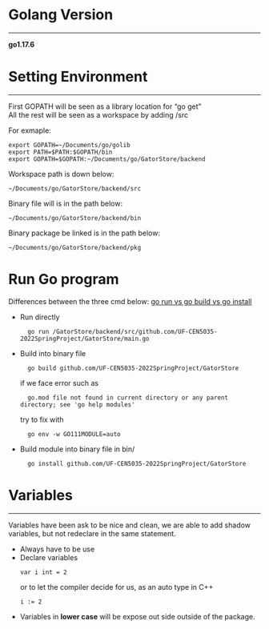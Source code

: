# Golang Version 
---
**go1.17.6**

# Setting Environment
---
First GOPATH will be seen as a library location for “go get”  
All the rest will be seen as a workspace by adding /src  

For exmaple:
```
export GOPATH=~/Documents/go/golib
export PATH=$PATH:$GOPATH/bin
export GOPATH=$GOPATH:~/Documents/go/GatorStore/backend
```

Workspace path is down below: 
```
~/Documents/go/GatorStore/backend/src
```

Binary file will is in the path below:
```
~/Documents/go/GatorStore/backend/bin
```

Binary package be linked is in the path below:
```
~/Documents/go/GatorStore/backend/pkg
```

# Run Go program
Differences between the three cmd below:
[go run vs go build vs go install](https://levelup.gitconnected.com/go-run-vs-go-build-vs-go-install-c7c0fd135cf9)

- Run directly
  ```
    go run /GatorStore/backend/src/github.com/UF-CEN5035-2022SpringProject/GatorStore/main.go
  ```

- Build into binary file
  ```
    go build github.com/UF-CEN5035-2022SpringProject/GatorStore
  ```
  
  if we face error such as
  ```
    go.mod file not found in current directory or any parent directory; see 'go help modules'
  ```

  try to fix with
  ```
    go env -w GO111MODULE=auto
  ```

- Build module into binary file in bin/
  ```
    go install github.com/UF-CEN5035-2022SpringProject/GatorStore
  ```

# Variables
---
Variables have been ask to be nice and clean, we are able to add shadow variables, but not redeclare in the same statement.

- Always have to be use
- Declare variables
  ```
  var i int = 2
  ```
  or to let the compiler decide for us, as an auto type in C++
  ```
  i := 2
  ```
- Variables in **lower case** will be expose out side outside of the package.
